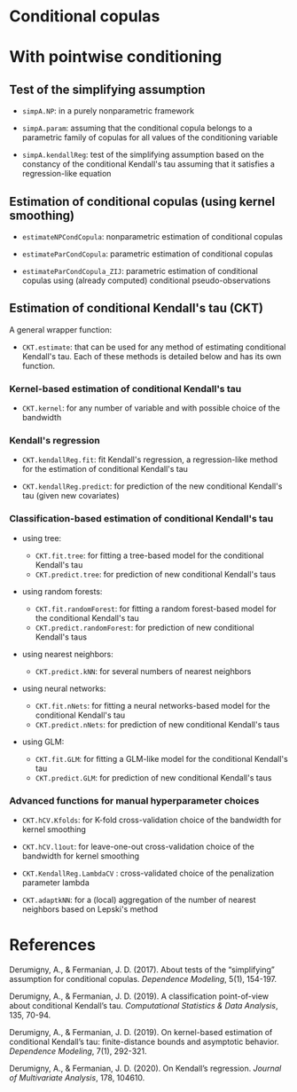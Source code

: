 
Conditional copulas
=====================


# With pointwise conditioning

## Test of the simplifying assumption

* `simpA.NP`: in a purely nonparametric framework

* `simpA.param`: assuming that the conditional copula
belongs to a parametric family of copulas for all values of the conditioning variable

* `simpA.kendallReg`: test of the simplifying assumption based on the constancy
of the conditional Kendall's tau assuming that it satisfies a regression-like equation


## Estimation of conditional copulas (using kernel smoothing)


* `estimateNPCondCopula`: nonparametric estimation of conditional copulas

* `estimateParCondCopula`: parametric estimation of conditional copulas

* `estimateParCondCopula_ZIJ`: parametric estimation of conditional copulas
using (already computed) conditional pseudo-observations


## Estimation of conditional Kendall's tau (CKT)

A general wrapper function:

* `CKT.estimate`: that can be used for any method of estimating conditional Kendall's tau.
Each of these methods is detailed below and has its own function.

### Kernel-based estimation of conditional Kendall's tau

* `CKT.kernel`: for any number of variable and with possible choice of the bandwidth

### Kendall's regression

* `CKT.kendallReg.fit`: fit Kendall's regression, a regression-like method for the estimation of conditional Kendall's tau

* `CKT.kendallReg.predict`: for prediction of the new conditional Kendall's tau (given new covariates)


### Classification-based estimation of conditional Kendall's tau

* using tree:
    * `CKT.fit.tree`: for fitting a tree-based model for the conditional Kendall's tau
    * `CKT.predict.tree`: for prediction of new conditional Kendall's taus    
    
* using random forests:
    * `CKT.fit.randomForest`: for fitting a random forest-based model for the conditional Kendall's tau
    * `CKT.predict.randomForest`: for prediction of new conditional Kendall's taus    

* using nearest neighbors:
    * `CKT.predict.kNN`: for several numbers of nearest neighbors
    
* using neural networks:
    * `CKT.fit.nNets`: for fitting a neural networks-based model for the conditional Kendall's tau
    * `CKT.predict.nNets`: for prediction of new conditional Kendall's taus
    
* using GLM:
    * `CKT.fit.GLM`: for fitting a GLM-like model for the conditional Kendall's tau
    * `CKT.predict.GLM`: for prediction of new conditional Kendall's taus


### Advanced functions for manual hyperparameter choices

* `CKT.hCV.Kfolds`: for K-fold cross-validation choice of the bandwidth for kernel smoothing

* `CKT.hCV.l1out`: for leave-one-out cross-validation choice of the bandwidth for kernel smoothing

* `CKT.KendallReg.LambdaCV` : cross-validated choice of the penalization parameter lambda

* `CKT.adaptkNN`: for a (local) aggregation of the number of nearest neighbors based on Lepski's method


# References

Derumigny, A., & Fermanian, J. D. (2017).
About tests of the “simplifying” assumption for conditional copulas.
*Dependence Modeling*, 5(1), 154-197.

Derumigny, A., & Fermanian, J. D. (2019).
A classification point-of-view about conditional Kendall’s tau.
*Computational Statistics & Data Analysis*, 135, 70-94.

Derumigny, A., & Fermanian, J. D. (2019).
On kernel-based estimation of conditional Kendall’s tau:
finite-distance bounds and asymptotic behavior.
*Dependence Modeling*, 7(1), 292-321.

Derumigny, A., & Fermanian, J. D. (2020).
On Kendall’s regression.
*Journal of Multivariate Analysis*, 178, 104610.

